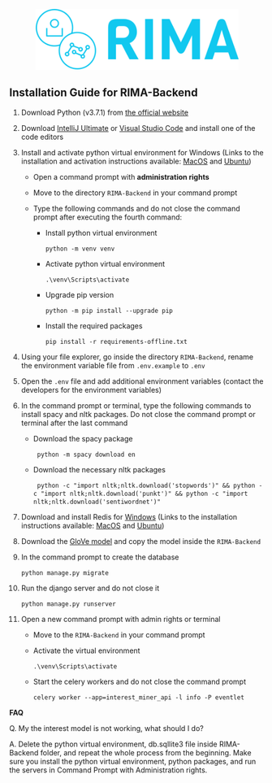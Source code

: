 <p align="center">
<a href="https://rima.sc.inko.cloud/" target="_blank" rel="noopener noreferrer">
<img height="120px" src="../RIMA-Frontend/nodejs/public/images/rimaLogo.svg" alt="re-frame logo">
</a>
</p>

## Installation Guide for RIMA-Backend

1. Download Python (v3.7.1) from [the official website](https://www.python.org/downloads/release/python-371/)

2. Download [IntelliJ Ultimate](https://www.jetbrains.com/de-de/idea/download/#section=windows) or [Visual Studio Code](https://code.visualstudio.com/download) and install one of the code editors

3. Install and activate python virtual environment for Windows (Links to the installation and activation instructions available: [MacOS](https://programwithus.com/learn/python/pip-virtualenv-mac) and [Ubuntu](https://linuxize.com/post/how-to-create-python-virtual-environments-on-ubuntu-18-04/))

   - Open a command prompt with **administration rights**

   - Move to the directory `RIMA-Backend` in your command prompt

   - Type the following commands and do not close the command prompt after executing the fourth command:

     - Install python virtual environment

       ```
       python -m venv venv
       ```

     - Activate python virtual environment

       ```
       .\venv\Scripts\activate
       ```

     - Upgrade pip version

       ```
       python -m pip install --upgrade pip
       ```

     - Install the required packages

       ```
       pip install -r requirements-offline.txt
       ```

4. Using your file explorer, go inside the directory `RIMA-Backend`, rename the environment variable file from `.env.example` to `.env`

5. Open the `.env` file and add additional environment variables (contact the developers for the environment variables)

6. In the command prompt or terminal, type the following commands to install spacy and nltk packages. Do not close the command prompt or terminal after the last command

   - Download the spacy package

     ```
      python -m spacy download en
     ```

   - Download the necessary nltk packages

     ```
      python -c "import nltk;nltk.download('stopwords')" && python -c "import nltk;nltk.download('punkt')" && python -c "import nltk;nltk.download('sentiwordnet')"
     ```

7. Download and install Redis for [Windows](https://github.com/MicrosoftArchive/redis/releases/download/win-3.2.100/Redis-x64-3.2.100.msi) (Links to the installation instructions available: [MacOS](https://medium.com/@petehouston/install-and-config-redis-on-mac-os-x-via-homebrew-eb8df9a4f298) and [Ubuntu](https://www.digitalocean.com/community/tutorials/how-to-install-and-secure-redis-on-ubuntu-20-04-de))

8. Download the [GloVe model](https://drive.google.com/file/d/1FfQgEjR6q1NyFsD_-kOdBCHMXB2QmNxN/view?usp=sharing) and copy the model inside the `RIMA-Backend`

9. In the command prompt to create the database

   ```
   python manage.py migrate
   ```

10. Run the django server and do not close it

    ```
    python manage.py runserver
    ```

11. Open a new command prompt with admin rights or terminal

    - Move to the `RIMA-Backend` in your command prompt

    - Activate the virtual environment

      ```
      .\venv\Scripts\activate
      ```

    - Start the celery workers and do not close the command prompt

      ```
      celery worker --app=interest_miner_api -l info -P eventlet
      ```

**FAQ**

Q. My the interest model is not working, what should I do?

A. Delete the python virtual environment, db.sqllite3 file inside RIMA-Backend folder, and repeat the whole process from the beginning. Make sure you install the python virtual environment, python packages, and run the servers in Command Prompt with Administration rights.

